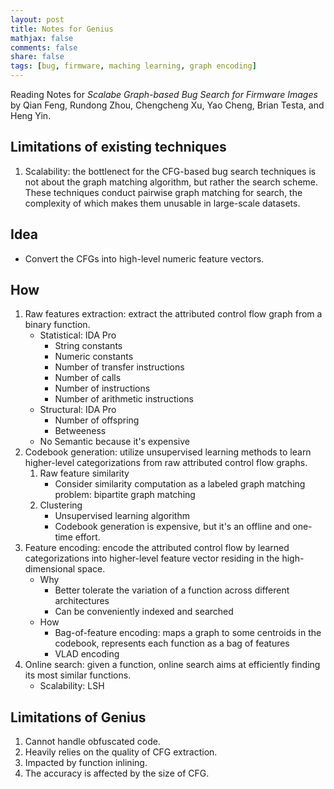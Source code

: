 ```yaml
---
layout: post
title: Notes for Genius
mathjax: false
comments: false
share: false
tags: [bug, firmware, maching learning, graph encoding]
---
```


Reading Notes for *Scalabe Graph-based Bug Search for Firmware Images* by Qian Feng, Rundong Zhou, Chengcheng Xu, Yao Cheng, Brian Testa, and Heng Yin.

<!--more-->
## Limitations of existing techniques
1. Scalability: the bottlenect for the CFG-based bug search techniques is not about the graph matching algorithm, but rather the search scheme. These techniques conduct pairwise graph matching for search, the complexity of which makes them unusable in large-scale datasets.
 
## Idea
* Convert the CFGs into high-level numeric feature vectors.

## How
1. Raw features extraction: extract the attributed control flow graph from a binary function.
    * Statistical: IDA Pro
        * String constants
        * Numeric constants
        * Number of transfer instructions
        * Number of calls
        * Number of instructions
        * Number of arithmetic instructions
    * Structural: IDA Pro
        * Number of offspring
        * Betweeness
    * No Semantic because it's expensive
2. Codebook generation: utilize unsupervised learning methods to learn higher-level categorizations from raw attributed control flow graphs.
    1. Raw feature similarity
        * Consider similarity computation as a labeled graph matching problem: bipartite graph matching
    2. Clustering
        * Unsupervised learning algorithm
        * Codebook generation is expensive, but it's an offline and one-time effort.
3. Feature encoding: encode the attributed control flow by learned categorizations into higher-level feature vector residing in the high-dimensional space.
    * Why
        * Better tolerate the variation of a function across different architectures
        * Can be conveniently indexed and searched
    * How
        * Bag-of-feature encoding: maps a graph to some centroids in the codebook, represents each function as a bag of features
        * VLAD encoding
4. Online search: given a function, online search aims at efficiently finding its most similar functions.
    * Scalability: LSH

## Limitations of Genius
1. Cannot handle obfuscated code.
2. Heavily relies on the quality of CFG extraction.
3. Impacted by function inlining.
4. The accuracy is affected by the size of CFG.